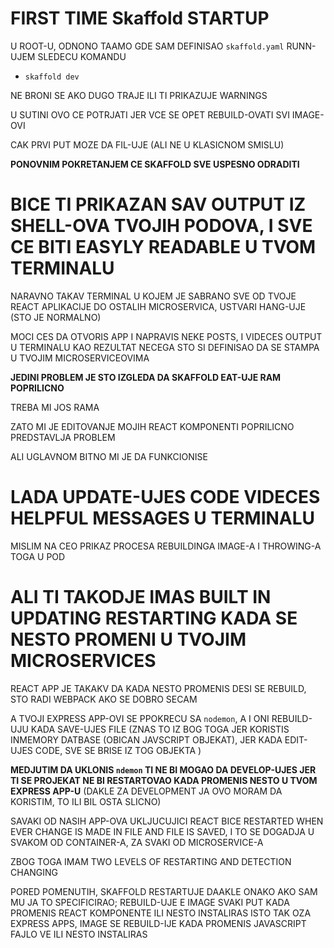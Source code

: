 # FIRST TIME Skaffold STARTUP

U ROOT-U, ODNONO TAAMO GDE SAM DEFINISAO `skaffold.yaml` RUNN-UJEM SLEDECU KOMANDU

- `skaffold dev`

NE BRONI SE AKO DUGO TRAJE ILI TI PRIKAZUJE WARNINGS

U SUTINI OVO CE POTRJATI JER VCE SE OPET REBUILD-OVATI SVI IMAGE-OVI

CAK PRVI PUT MOZE DA FIL-UJE (ALI NE U KLASICNOM SMISLU)

**PONOVNIM POKRETANJEM CE SKAFFOLD SVE USPESNO ODRADITI**

# BICE TI PRIKAZAN SAV OUTPUT IZ SHELL-OVA TVOJIH PODOVA, I SVE CE BITI EASYLY READABLE U TVOM TERMINALU

NARAVNO TAKAV TERMINAL U KOJEM JE SABRANO SVE OD TVOJE REACT APLIKACIJE DO OSTALIH MICROSERVICA, USTVARI HANG-UJE (STO JE NORMALNO)

MOCI CES DA OTVORIS APP I NAPRAVIS NEKE POSTS, I VIDECES OUTPUT U TERMINALU KAO REZULTAT NECEGA STO SI DEFINISAO DA SE STAMPA U TVOJIM MICROSERVICEOVIMA

**JEDINI PROBLEM JE STO IZGLEDA DA SKAFFOLD EAT-UJE RAM POPRILICNO**

TREBA MI JOS RAMA

ZATO MI JE EDITOVANJE MOJIH REACT KOMPONENTI POPRILICNO PREDSTAVLJA PROBLEM

ALI UGLAVNOM BITNO MI JE DA FUNKCIONISE

# LADA UPDATE-UJES CODE VIDECES HELPFUL MESSAGES U TERMINALU

MISLIM NA CEO PRIKAZ PROCESA REBUILDINGA IMAGE-A I THROWING-A TOGA U POD

# ALI TI TAKODJE IMAS BUILT IN UPDATING RESTARTING KADA SE NESTO PROMENI U TVOJIM MICROSERVICES

REACT APP JE TAKAKV DA KADA NESTO PROMENIS DESI SE REBUILD, STO RADI WEBPACK AKO SE DOBRO SECAM

A TVOJI EXPRESS APP-OVI SE PPOKRECU SA `nodemon`, A I ONI REBUILD-UJU KADA SAVE-UJES FILE (ZNAS TO IZ BOG TOGA JER KORISTIS INMEMORY DATBASE (OBICAN JAVSCRIPT OBJEKAT), JER KADA EDIT-UJES CODE, SVE SE BRISE IZ TOG OBJEKTA )

**MEDJUTIM DA UKLONIS `ndemon` TI NE BI MOGAO DA DEVELOP-UJES JER TI SE PROJEKAT NE BI RESTARTOVAO KADA PROMENIS NESTO U TVOM EXPRESS APP-U** (DAKLE ZA DEVELOPMENT JA OVO MORAM DA KORISTIM, TO ILI BIL OSTA SLICNO)

SAVAKI OD NASIH APP-OVA UKLJUCUJICI REACT BICE RESTARTED WHEN EVER CHANGE IS MADE IN FILE AND FILE IS SAVED, I TO SE DOGADJA U SVAKOM OD CONTAINER-A, ZA SVAKI OD MICROSERVICE-A

ZBOG TOGA IMAM TWO LEVELS OF RESTARTING AND DETECTION CHANGING

PORED POMENUTIH, SKAFFOLD RESTARTUJE DAAKLE ONAKO AKO SAM MU JA TO SPECIFICIRAO; REBUILD-UJE E IMAGE SVAKI PUT KADA PROMENIS REACT KOMPONENTE ILI NESTO INSTALIRAS ISTO TAK OZA EXPRESS APPS, IMAGE SE REBUILD-IJE KADA PROMENIS JAVASCRIPT FAJLO VE ILI NESTO INSTALIRAS
